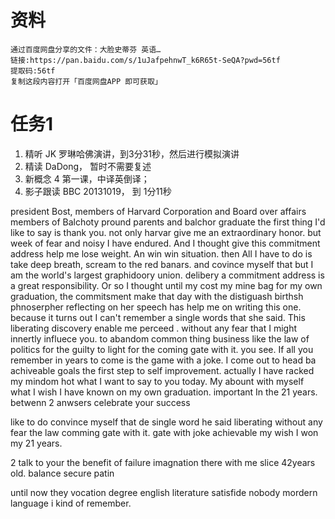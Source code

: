 # 资料
	通过百度网盘分享的文件：大脸史蒂芬 英语…
	链接:https://pan.baidu.com/s/1uJafpehnwT_k6R65t-SeQA?pwd=56tf 
	提取码:56tf
	复制这段内容打开「百度网盘APP 即可获取」

# 任务1
1. 精听 JK 罗琳哈佛演讲，到3分31秒，然后进行模拟演讲
2. 精读 DaDong， 暂时不需要复述
3. 新概念 4 第一课，中译英倒译；
4. 影子跟读 BBC 20131019， 到 1分11秒

president Bost,
members of Harvard Corporation and Board over affairs
members of Balchoty
pround parents and balchor graduate
the first thing I'd like to say is thank you. not only harvar give me an extraordinary honor. but week of 
fear and noisy I have endured. And I thought give this commitment address help me lose weight.
An win win situation. then All I have to do is take deep breath, scream to the red banars. and covince myself that but I am the world's largest graphidoory union. 
delibery a commitment address is a great responsibility. Or so I thought until my cost my mine bag for my own graduation, the commitsment make that day with the distiguash birthsh phnoserpher
reflecting on her speech has help me on writing this one. because it turns out I can't remember a single words that she said.
This liberating discovery enable me perceed . without any fear that I might innertly  influece you.
to abandom common thing business like 
the law of politics
for the guilty to light for the coming gate with it.
you see. If all you remember in years to come is the game with a joke. I 
come out to head ba
achiveable goals the first step to self improvement.
actually I have racked my mindom hot what I want to say to you today. 
My abount with myself what I wish I have known on my own graduation.
important 
In the 21 years. 
betwenn 
2 anwsers
celebrate your success





like to do 
convince myself that 
de
single word he said
liberating 
without any fear
the law 
comming gate with it.
gate with joke
achievable
my 
wish I won my
21 years. 

2 
talk to your the benefit of failure
imagnation
there with me
slice 42years old.
balance
secure patin

until now
they vocation degree
english literature
satisfide nobody
mordern language
i kind of remember.